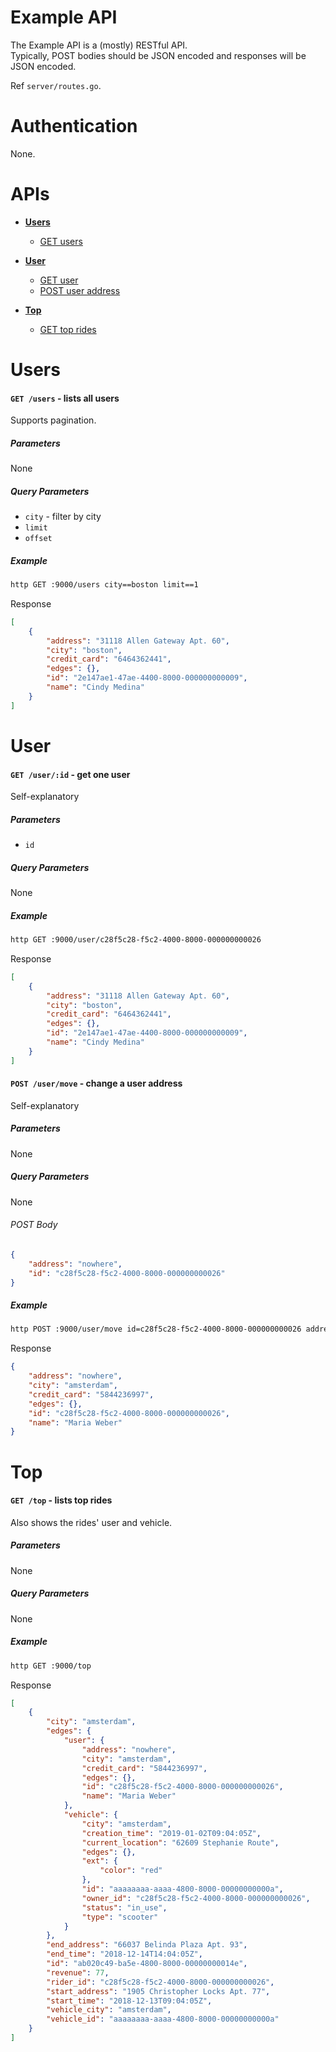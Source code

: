 <!--
	Style guide:
	https://github.com/tailscale/tailscale/blob/main/api.md
-->

# Example API

The Example API is a (mostly) RESTful API.<br/>
Typically, POST bodies should be JSON encoded and responses will be JSON encoded.

Ref `server/routes.go`.

# Authentication

None.

# APIs

* **[Users](#Users)**
  - [GET users](#users-get)

* **[User](#User)**
  - [GET user](#user-get)
  - [POST user address](#user-move)


* **[Top](#Top)**
  - [GET top rides](#top-get)


# Users

<a name=users-get></a>
#### `GET /users` - lists all users

Supports pagination.

##### Parameters
None

##### Query Parameters
* `city` - filter by city
* `limit`
* `offset`

##### Example
```sh
http GET :9000/users city==boston limit==1
```

Response
```json
[
    {
        "address": "31118 Allen Gateway Apt. 60",
        "city": "boston",
        "credit_card": "6464362441",
        "edges": {},
        "id": "2e147ae1-47ae-4400-8000-000000000009",
        "name": "Cindy Medina"
    }
]
```

# User

<a name=user-get></a>
#### `GET /user/:id` - get one user

Self-explanatory

##### Parameters
* `id`

##### Query Parameters
None

##### Example
```sh
http GET :9000/user/c28f5c28-f5c2-4000-8000-000000000026
```

Response
```json
[
    {
        "address": "31118 Allen Gateway Apt. 60",
        "city": "boston",
        "credit_card": "6464362441",
        "edges": {},
        "id": "2e147ae1-47ae-4400-8000-000000000009",
        "name": "Cindy Medina"
    }
]
```

<a name=user-move></a>
#### `POST /user/move` - change a user address

Self-explanatory

##### Parameters
None

##### Query Parameters
None

###### POST Body
```json
{
    "address": "nowhere",
    "id": "c28f5c28-f5c2-4000-8000-000000000026"
}
```

##### Example
```sh
http POST :9000/user/move id=c28f5c28-f5c2-4000-8000-000000000026 address=nowhere
```

Response
```json
{
    "address": "nowhere",
    "city": "amsterdam",
    "credit_card": "5844236997",
    "edges": {},
    "id": "c28f5c28-f5c2-4000-8000-000000000026",
    "name": "Maria Weber"
}
```


# Top

<a name=top-get></a>
#### `GET /top` - lists top rides

Also shows the rides' user and vehicle.

##### Parameters
None

##### Query Parameters
None

##### Example
```sh
http GET :9000/top
```

Response
```json
[
    {
        "city": "amsterdam",
        "edges": {
            "user": {
                "address": "nowhere",
                "city": "amsterdam",
                "credit_card": "5844236997",
                "edges": {},
                "id": "c28f5c28-f5c2-4000-8000-000000000026",
                "name": "Maria Weber"
            },
            "vehicle": {
                "city": "amsterdam",
                "creation_time": "2019-01-02T09:04:05Z",
                "current_location": "62609 Stephanie Route",
                "edges": {},
                "ext": {
                    "color": "red"
                },
                "id": "aaaaaaaa-aaaa-4800-8000-00000000000a",
                "owner_id": "c28f5c28-f5c2-4000-8000-000000000026",
                "status": "in_use",
                "type": "scooter"
            }
        },
        "end_address": "66037 Belinda Plaza Apt. 93",
        "end_time": "2018-12-14T14:04:05Z",
        "id": "ab020c49-ba5e-4800-8000-00000000014e",
        "revenue": 77,
        "rider_id": "c28f5c28-f5c2-4000-8000-000000000026",
        "start_address": "1905 Christopher Locks Apt. 77",
        "start_time": "2018-12-13T09:04:05Z",
        "vehicle_city": "amsterdam",
        "vehicle_id": "aaaaaaaa-aaaa-4800-8000-00000000000a"
    }
]

```
